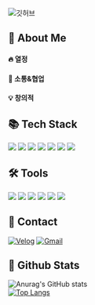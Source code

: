 
![깃허브](https://github.com/user-attachments/assets/980353c2-d717-4b08-9b2a-11573e3a2207)



<!--Body-->
## 👀 About Me
#### :fire: 열정
#### :busts_in_silhouette: 소통&협업
#### :bulb: 창의적

## 📚 Tech Stack
<div>
  <!--Java-->
  <img src="https://img.shields.io/badge/Java-3776AB?style=flat-square&logo=Java&logoColor=white"/>
  <!--JavaScript-->
  <img src="https://img.shields.io/badge/JavaScript-F7DF1E?style=flat-square&logo=JavaScript&logoColor=black"/>
  <!--HTML5-->
  <img src="https://img.shields.io/badge/HTML5-E34F26?style=flat-square&logo=HTML5&logoColor=white"/>
  <!--CSS3-->
  <img src="https://img.shields.io/badge/CSS3-1572B6?style=flat-square&logo=CSS3&logoColor=white"/>
  <!--Spring-->
  <img src="https://img.shields.io/badge/Spring-6DB33F?style=flat-square&logo=Spring&logoColor=white"/>
  <!--React-->
  <img src="https://img.shields.io/badge/React-61DAFB?style=flat-square&logo=React&logoColor=black"/>
  <!--JSP-->
  <img src="https://img.shields.io/badge/JSP-007396?style=flat-square&logo=apachetomcat&logoColor=white"/>
  
  ## 🛠️ Tools
  <!--figma-->
  <img src="https://img.shields.io/badge/figma-F24E1E?style=flat-square&logo=figma&logoColor=white">
  <!--github-->
  <img src="https://img.shields.io/badge/github-181717?style=flat-square&logo=github&logoColor=white"> 
  <!--slack-->
  <img src="https://img.shields.io/badge/slack-4A154B?style=flat-square&logo=slack&logoColor=white">
  <!--jira-->
  <img src="https://img.shields.io/badge/jira-0052CC?style=flat-square&logo=jira&logoColor=white">
  <!--intellij-->
  <img src="https://img.shields.io/badge/intellij%20idea-000000?style=flat-square&logo=intellijidea&logoColor=white">
  <!--vscode-->
  <img src="https://img.shields.io/badge/visual%20studio%20code-007ACC?style=flat-square&logo=visualstudiocode&logoColor=white">
  
  ## 📖 Contact
  <!--velog-->
  [![Velog](https://img.shields.io/badge/velog-20C997?style=flat-square&logo=velog&logoColor=white)](https://velog.io/@yhee/posts)
  [![Gmail](https://img.shields.io/badge/Gmail-D14836?style=flat-square&logo=gmail&logoColor=white)](mailto:tssass2017@gmail.com)


</div>

## 🤖 Github Stats
![Anurag's GitHub stats](https://github-readme-stats.vercel.app/api?username=CHYHEE&show_icons=true&theme=dracula)<br/>
[![Top Langs](https://github-readme-stats.vercel.app/api/top-langs/?username=CHYHEE&hide=jupyter%20notebook&layout=compact)](https://github.com/CHYHEE/github-readme-stats)

<!-- [![Readme Card](https://github-readme-stats.vercel.app/api/pin/?username=CHYHEE&repo=AirBnG)](https://github.com/CHYHEE/github-readme-stats) -->
<!--
**CHYHEE/CHYHEE** is a ✨ _special_ ✨ repository because its `README.md` (this file) appears on your GitHub profile.


Here are some ideas to get you started:
- 🔭 I’m currently working on ...
- 🌱 I’m currently learning ...
- 👯 I’m looking to collaborate on ...
- 🤔 I’m looking for help with ...
- 💬 Ask me about ...
- 📫 How to reach me: ...
- 😄 Pronouns: ...
- ⚡ Fun fact: ...
-->
